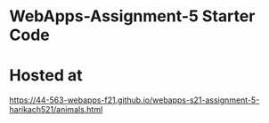 # WebApps-Assignment-5 Starter Code
# Hosted at
 https://44-563-webapps-f21.github.io/webapps-s21-assignment-5-harikach521/animals.html